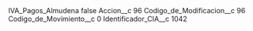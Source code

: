 <?xml version="1.0" encoding="UTF-8"?>
<CustomMetadata xmlns="http://soap.sforce.com/2006/04/metadata" xmlns:xsi="http://www.w3.org/2001/XMLSchema-instance" xmlns:xsd="http://www.w3.org/2001/XMLSchema">
    <label>IVA_Pagos_Almudena</label>
    <protected>false</protected>
    <values>
        <field>Accion__c</field>
        <value xsi:type="xsd:string">96</value>
    </values>
    <values>
        <field>Codigo_de_Modificacion__c</field>
        <value xsi:type="xsd:string">96</value>
    </values>
    <values>
        <field>Codigo_de_Movimiento__c</field>
        <value xsi:type="xsd:string">0</value>
    </values>
    <values>
        <field>Identificador_CIA__c</field>
        <value xsi:type="xsd:string">1042</value>
    </values>
</CustomMetadata>
